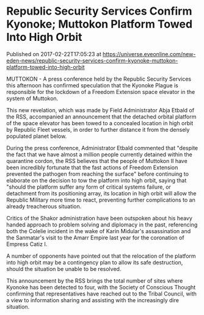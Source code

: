 # Republic Security Services Confirm Kyonoke; Muttokon Platform Towed Into High Orbit
Published on 2017-02-22T17:05:23 at https://universe.eveonline.com/new-eden-news/republic-security-services-confirm-kyonoke-muttokon-platform-towed-into-high-orbit

MUTTOKON - A press conference held by the Republic Security Services this afternoon has confirmed speculation that the Kyonoke Plague is responsible for the lockdown of a Freedom Extension space elevator in the system of Muttokon.

This new revelation, which was made by Field Administrator Abja Etbald of the RSS, accompanied an announcement that the detached orbital platform of the space elevator has been towed to a concealed location in high orbit by Republic Fleet vessels, in order to further distance it from the densely populated planet below.

During the press conference, Administrator Etbald commented that "despite the fact that we have almost a million people currently detained within the quarantine cordon, the RSS believes that the people of Muttokon II have been incredibly fortunate that the fast actions of Freedom Extension prevented the pathogen from reaching the surface" before continuing to elaborate on the decision to tow the platform into high orbit, saying that "should the platform suffer any form of critical systems failure, or detachment from its positioning array, its location in high orbit will allow the Republic Military more time to react, preventing further complications to an already treacherous situation.

Critics of the Shakor administration have been outspoken about his heavy handed approach to problem solving and diplomacy in the past, referencing both the Colelie incident in the wake of Karin Midular's assassination and the Sanmatar's visit to the Amarr Empire last year for the coronation of Empress Catiz I.

A number of opponents have pointed out that the relocation of the platform into high orbit may be a contingency plan to allow its safe destruction, should the situation be unable to be resolved.

This announcement by the RSS brings the total number of sites where Kyonoke has been detected to four, with the Society of Conscious Thought confirming that representatives have reached out to the Tribal Council, with a view to information sharing and assisting with the increasingly dire situation.
